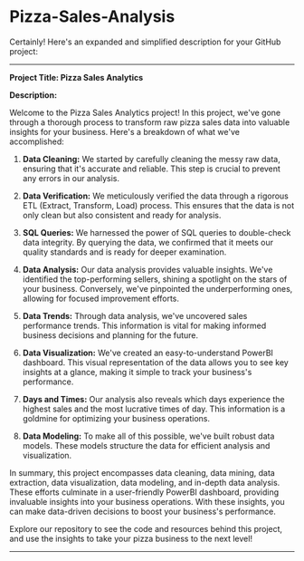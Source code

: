 # Pizza-Sales-Analysis
Certainly! Here's an expanded and simplified description for your GitHub project:

---

**Project Title: Pizza Sales Analytics**

**Description:**

Welcome to the Pizza Sales Analytics project! In this project, we've gone through a thorough process to transform raw pizza sales data into valuable insights for your business. Here's a breakdown of what we've accomplished:

1. **Data Cleaning:** We started by carefully cleaning the messy raw data, ensuring that it's accurate and reliable. This step is crucial to prevent any errors in our analysis.

2. **Data Verification:** We meticulously verified the data through a rigorous ETL (Extract, Transform, Load) process. This ensures that the data is not only clean but also consistent and ready for analysis.

3. **SQL Queries:** We harnessed the power of SQL queries to double-check data integrity. By querying the data, we confirmed that it meets our quality standards and is ready for deeper examination.

4. **Data Analysis:** Our data analysis provides valuable insights. We've identified the top-performing sellers, shining a spotlight on the stars of your business. Conversely, we've pinpointed the underperforming ones, allowing for focused improvement efforts.

5. **Data Trends:** Through data analysis, we've uncovered sales performance trends. This information is vital for making informed business decisions and planning for the future.

6. **Data Visualization:** We've created an easy-to-understand PowerBI dashboard. This visual representation of the data allows you to see key insights at a glance, making it simple to track your business's performance.

7. **Days and Times:** Our analysis also reveals which days experience the highest sales and the most lucrative times of day. This information is a goldmine for optimizing your business operations.

8. **Data Modeling:** To make all of this possible, we've built robust data models. These models structure the data for efficient analysis and visualization.

In summary, this project encompasses data cleaning, data mining, data extraction, data visualization, data modeling, and in-depth data analysis. These efforts culminate in a user-friendly PowerBI dashboard, providing invaluable insights into your business operations. With these insights, you can make data-driven decisions to boost your business's performance.

Explore our repository to see the code and resources behind this project, and use the insights to take your pizza business to the next level!

---
